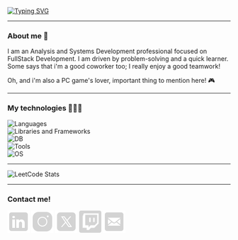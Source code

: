 [![Typing SVG](https://readme-typing-svg.herokuapp.com?font=Press+Start+2P&duration=4000&pause=3000&color=F7F7F7&center=true&vCenter=true&width=1000&lines=Hello!+I'm+Bruno+Torres!+%F0%9F%98%84;I'm+FullStack+Developer+%F0%9F%92%BB;I'm+Katarina+main+at+free+time+%F0%9F%94%AA;I'm+Killjoy+main+at+free+time+%F0%9F%94%AB;I'm+with+therapy+up+to+date+%F0%9F%8D%B5)](https://git.io/typing-svg)

***

### About me 📖
I am an Analysis and Systems Development professional focused on FullStack Development. I am driven by problem-solving and a quick learner. Some says that i'm a good coworker too; I really enjoy a good teamwork!

Oh, and i'm also a PC game's lover, important thing to mention here! 🎮

***

### My technologies 👨🏻‍💻
![Languages](https://skillicons.dev/icons?i=html,css,js,typescript,python)  
![Libraries and Frameworks](https://skillicons.dev/icons?i=nodejs,express,react,vite,tailwindcss)  
![DB](https://skillicons.dev/icons?i=mysql,mongodb,sqlite)  
![Tools](https://skillicons.dev/icons?i=git,github,vscode,wordpress)  
![OS](https://skillicons.dev/icons?i=windows,ubuntu)  

***

![LeetCode Stats](https://leetcard.jacoblin.cool/brtorresdel?theme=wtf&font=Noto%20Sans&ext=activity)

***

### Contact me!
[![LinkedIn](./assets/Linkedin.png)](https://www.linkedin.com/in/brtorresdel)
[![Instagram](./assets/Instagram.png)](https://www.instagram.com/brtorresrod)
[![X](./assets/X.png)](https://x.com/brtorresrod)
[![Twitch](./assets/Twitch.png)](https://www.twitch.tv/torres_rod)
[![Mail](./assets/Mail.png)](mailto:br.torres.del@gmail.com)
